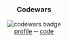 <figure style="text-align: center">
  <h3>Codewars</h3>
  <img alt="codewars badge" src="https://www.codewars.com/users/azimut/badges/micro"/>
  <figcaption style="vertical-align: top">
    <a href="https://www.codewars.com/users/azimut">profile</a>
    &HorizontalLine;
    <a href="https://github.com/azimut/challenges">code</a>
  </figcaption>
</figure>
